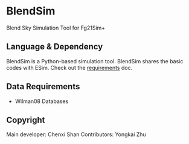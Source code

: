 # BlendSim
Blend Sky Simulation Tool for Fg21Sim+

## Language & Dependency
BlendSim is a Python-based simulation tool. BlendSim shares the basic codes with ESim.
Check out the [requirements](https://github.com/Fg21Sim/BlendSim/blob/main/requirements.md) doc.

## Data Requirements
- Wilman08 Databases

## Copyright
Main developer: Chenxi Shan
Contributors: Yongkai Zhu
